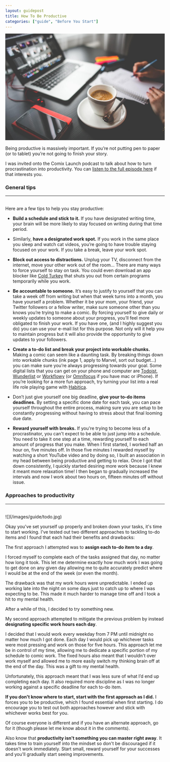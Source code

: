 ```yaml
---
layout: guidepost
title: How To Be Productive
categories: ["guide", "Before You Start"]
---
```


![](/images/guide/prod.jpeg)

Being productive is massively important. If you’re not putting pen to paper (or to tablet) you’re not going to finish your story.

I was invited onto the Comix Launch podcast to talk about how to turn procrastination into productivity. You can [listen to the full episode here](http://www.comixlaunch.com/session133/) if that interests you.

### General tips

<hr><br>
Here are a few tips to help you stay productive:

- **Build a schedule and stick to it.** If you have designated writing time, your brain will be more likely to stay focused on writing during that time period.

- Similarly, **have a designated work spot.** If you work in the same place you sleep and watch cat videos, you’re going to have trouble staying focused on your work. If you take a break, leave your work spot.

- **Block out access to distractions.** Unplug your TV, disconnect from the internet, move your other work out of the room… There are many ways to force yourself to stay on task. You could even download an app blocker like [Cold Turkey](https://getcoldturkey.com/) that shuts you out from certain programs temporarily while you work.

- **Be accountable to someone.** It’s easy to justify to yourself that you can take a week off from writing but when that week turns into a month, you have yourself a problem. Whether it be your mom, your friend, your Twitter followers or a fellow writer, make sure someone other than you knows you’re trying to make a comic. By forcing yourself to give daily or weekly updates to someone about your progress, you’ll feel more obligated to finish your work. If you have one, (and I highly suggest you do) you can use your e-mail list for this purpose. Not only will it help you to maintain progress but it will also provide the opportunity to give updates to your followers.

- **Create a to-do list and break your project into workable chunks.** Making a comic can seem like a daunting task. By breaking things down into workable chunks (ink page 1, apply to Marvel, sort out budget...) you can make sure you’re always progressing towards your goal. Some digital lists that you can get on your phone and computer are [Todoist](https://en.todoist.com/), [Wunderlist](https://www.wunderlist.com/) or [Workflowy](https://workflowy.com/) (or [Omnifocus](https://www.omnigroup.com/omnifocus) if you have mac or iPhone). If you’re looking for a more fun approach, try turning your list into a real life role playing game with [Habitica](https://habitica.com/static/front).

- Don’t just give yourself one big deadline, **give your to-do items deadlines.** By setting a specific done date for each task, you can pace yourself throughout the entire process, making sure you are setup to be constantly progressing without having to stress about that final looming due date.

- **Reward yourself with breaks.** If you're trying to become less of a procrastinator, you can't expect to be able to just jump into a schedule. You need to take it one step at a time, rewarding yourself to each amount of progress that you make. When I first started, I worked half an hour on, five minutes off. In those five minutes I rewarded myself by watching a short YouTube video and by doing so, I built an association in my head between being productive and getting to relax. Once I got that down consistently, I quickly started desiring more work because I knew it meant more relaxation time! I then began to gradually increased the intervals and now I work about two hours on, fifteen minutes off without issue.

### Approaches to productivity

<hr><br>
![](/images/guide/todo.jpg)

Okay you've set yourself up properly and broken down your tasks, it's time to start working. I've tested out two different approaches to tackling to-do items and I found that each had their benefits and drawbacks:

The first approach I attempted was to **assign each to-do item to a day**.

I forced myself to complete each of the tasks assigned that day, no matter how long it took. This let me determine exactly how much work I was going to get done on any given day allowing me to quite accurately predict where I would be at the end of the week (or even the month).

The drawback was that my work hours were unpredictable. I ended up working late into the night on some days just to catch up to where I was expecting to be. This made it much harder to manage time off and I took a hit to my mental health.

After a while of this, I decided to try something new.

My second approach attempted to mitigate the previous problem by instead **designating specific work hours each day**.

I decided that I would work every weekday from 7 PM until midnight no matter how much I got done. Each day I would pick up whichever tasks were most pressing and work on those for five hours. This approach let me be in control of my time, allowing me to dedicate a specific portion of my schedule to comic work. The fixed hours also meant that I wouldn't over work myself and allowed me to more easily switch my thinking brain off at the end of the day. This was a gift to my mental health.

Unfortunately, this approach meant that I was less sure of what I’d end up completing each day. It also required more discipline as I was no longer working against a specific deadline for each to-do item.

**If you don't know where to start, start with the first approach as I did.** I forces you to be productive, which I found essential when first starting. I do encourage you to test out both approaches however and stick with whichever works best for you.

Of course everyone is different and if you have an alternate approach, go for it (though please let me know about it in the comments).

Also know that **productivity isn't something you can master right away**. It takes time to train yourself into the mindset so don't be discouraged if it doesn't work immediately. Start small, reward yourself for your successes and you'll gradually start seeing improvements.